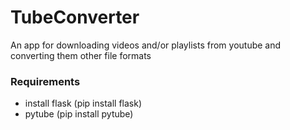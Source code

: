 # TubeConverter
An app for downloading videos and/or playlists from youtube and converting them other file formats

### Requirements
- install flask (pip install flask)
- pytube (pip install pytube)
